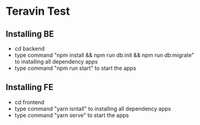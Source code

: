 # Teravin Test

## Installing BE

-   cd backend
-   type command "npm install && npm run db:init && npm run db:migrate" to installing all dependency apps
-   type command "npm run start" to start the apps

## Installing FE

-   cd frontend
-   type command "yarn isntall" to installing all dependency apps
-   type command "yarn serve" to start the apps
